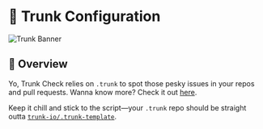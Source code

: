 # 🌳 Trunk Configuration

![Trunk Banner](https://repository-images.githubusercontent.com/399558867/db506cdb-01f9-4c4c-8afc-cd0baf48c6b9)

## 📑 Overview

Yo, Trunk Check relies on `.trunk` to spot those pesky issues in your repos and pull requests. Wanna know more? Check it out [here][check-github-integration].

Keep it chill and stick to the script—your `.trunk` repo should be straight outta [`trunk-io/.trunk-template`](https://github.com/trunk-io/.trunk-template).

[check-github-integration]: https://docs.trunk.io/docs/check-github-integration
